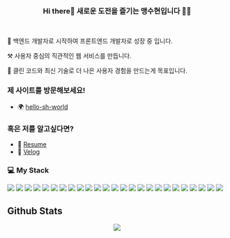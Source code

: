 ### <div align="center">Hi there👋 새로운 도전을 즐기는 맹수현입니다 👩‍💻</div>  

<br/>

🌱 백엔드 개발자로 시작하여 프론트엔드 개발자로 성장 중 입니다. 

⚒️ 사용자 중심의 직관적인 웹 서비스를 만듭니다.

🚀 클린 코드와 최신 기술로 더 나은 사용자 경험을 만드는게 목표입니다.  
  

### 제 사이트를 방문해보세요!

- 🌍 [hello-sh-world](https://hello-sh-world.vercel.app/)

### 혹은 저를 알고싶다면?
  
- 💼 [Resume](https://pepper-yak-068.notion.site/f0a2e0e856c449d1a7197d48c46a6fad)
- 🦜 [Velog](https://velog.io/@msh/posts)
<!--
- 💬 [Contact](mailto:job.maengsh@gmail.com)
-->

### 💻 My Stack
<img src="https://img.shields.io/badge/Javascript-F7DF1E?style=for-the-badge&logo=javascript&logoColor=white"> <img src="https://img.shields.io/badge/Vue.js-4FC08D?style=for-the-badge&logo=vuedotjs&logoColor=white"> <img src="https://img.shields.io/badge/Nuxt-00DC82?style=for-the-badge&logo=nuxt&logoColor=white"> <img src="https://img.shields.io/badge/Vuetify-1867C0?style=for-the-badge&logo=vuetify&logoColor=white"> <img src="https://img.shields.io/badge/HTML5-E34F26?style=for-the-badge&logo=html5&logoColor=white"> <img src="https://img.shields.io/badge/CSS3-1572B6?style=for-the-badge&logo=css3&logoColor=white"> <img src="https://img.shields.io/badge/Sass-CC6699?style=for-the-badge&logo=sass&logoColor=white"> <img src="https://img.shields.io/badge/React-61DAFB?style=for-the-badge&logo=react&logoColor=white"> <img src="https://img.shields.io/badge/java-007396?style=for-the-badge&logo=OpenJDK&logoColor=white"> <img src="https://img.shields.io/badge/Spring-6DB33F?style=for-the-badge&logo=spring&logoColor=white"> <img src="https://img.shields.io/badge/mongodb-47A248?style=for-the-badge&logo=mongodb&logoColor=white"> <img src="https://img.shields.io/badge/mysql-4479A1?style=for-the-badge&logo=mysql&logoColor=white"> <img src="https://img.shields.io/badge/oracle-F80000?style=for-the-badge&logo=oracle&logoColor=white"> <img src="https://img.shields.io/badge/git-F05032?style=for-the-badge&logo=git&logoColor=white"> <img src="https://img.shields.io/badge/jira-0052CC?style=for-the-badge&logo=jira&logoColor=white"> <img src="https://img.shields.io/badge/redmine-B32024?style=for-the-badge&logo=redmine&logoColor=white"> <img src="https://img.shields.io/badge/vite-646CFF?style=for-the-badge&logo=vite&logoColor=white"> <img src="https://img.shields.io/badge/webpack-8DD6F9?style=for-the-badge&logo=webpack&logoColor=white"> <img src="https://img.shields.io/badge/ESLint-4B32C3?style=for-the-badge&logo=ESLint&logoColor=white"> <img src="https://img.shields.io/badge/Prettier-F7B93E?style=for-the-badge&logo=Prettier&logoColor=white"> <img src="https://img.shields.io/badge/Vercel-000000?style=for-the-badge&logo=Vercel&logoColor=white"> <img src="https://img.shields.io/badge/Bootstrap-7952B3?style=for-the-badge&logo=Bootstrap&logoColor=white">
<img src="https://img.shields.io/badge/Typescript-3178C6?style=for-the-badge&logo=Typescript&logoColor=white"> <img src="https://img.shields.io/badge/Azure-2560E0?style=for-the-badge&logo=Azure&logoColor=white"> <img src="https://img.shields.io/badge/AWS-FF9900?style=for-the-badge&logo=Azure&logoColor=white">


## Github Stats  
<div align="center"><img src="https://github-readme-stats.vercel.app/api?username=msuhyeon&show_icons=true&count_private=true&hide_border=true" align="center" /></div>  


<!-- 
[![trophy](https://github-profile-trophy.vercel.app/?username=FI-TY-MIID&row=1)](https://github.com/ryo-ma/github-profile-trophy) -->

<!--
[![Anurag's GitHub stats](https://github-readme-stats.vercel.app/api?username=FI-TY-MI)](https://github.com/anuraghazra/github-readme-stats)
-->
<!--
**FI-TY-MI/FI-TY-MI** is a ✨ _special_ ✨ repository because its `README.md` (this file) appears on your GitHub profile.

Here are some ideas to get you started:

- 🔭 I’m currently working on ...
- 🌱 I’m currently learning ...
- 👯 I’m looking to collaborate on ...
- 🤔 I’m looking for help with ...
- 💬 Ask me about ...
- 📫 How to reach me: ...
- 😄 Pronouns: ...
- ⚡ Fun fact: ...
-->
